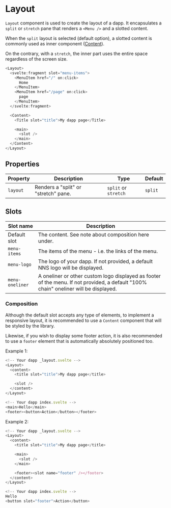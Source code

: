 # Layout

`Layout` component is used to create the layout of a dapp. It encapsulates a `split` or `stretch` pane that renders a `<Menu />` and a slotted content.

When the `split` layout is selected (default option), a slotted content is commonly used as inner component ([Content](/components/content)).

On the contrary, with a `stretch`, the inner part uses the entire space regardless of the screen size.

```javascript
<Layout>
  <svelte:fragment slot="menu-items">
    <MenuItem href="/" on:click>
      Home
    </MenuItem>
    <MenuItem href="/page" on:click>
      page
    </MenuItem>
  </svelte:fragment>

  <Content>
    <Title slot="title">My dapp page</Title>

    <main>
      <slot />
    </main>
  </Content>
</Layout>
```

## Properties

| Property | Description                          | Type                 | Default |
| -------- | ------------------------------------ | -------------------- | ------- |
| `layout` | Renders a "split" or "stretch" pane. | `split` or `stretch` | `split` |

## Slots

| Slot name       | Description                                                                                                                          |
| --------------- | ------------------------------------------------------------------------------------------------------------------------------------ |
| Default slot    | The content. See note about composition here under.                                                                                  |
| `menu-items`    | The items of the menu - i.e. the links of the menu.                                                                                  |
| `menu-logo`     | The logo of your dapp. If not provided, a default NNS logo will be displayed.                                                        |
| `menu-oneliner` | A oneliner or other custom logo displayed as footer of the menu. If not provided, a default "100% chain" oneliner will be displayed. |

### Composition

Although the default slot accepts any type of elements, to implement a responsive layout, it is recommended to use a `Content` component that will be styled by the library.

Likewise, if you wish to display some footer action, it is also recommended to use a `footer` element that is automatically absolutely positioned too.

Example 1:

```javascript
<!-- Your dapp _layout.svelte -->
<Layout>
  <content>
    <title slot="title">My dapp page</title>

    <slot />
  </content>
</Layout>

<!-- Your dapp index.svelte -->
<main>Hello</main>
<footer><button>Action</button></footer>
```

Example 2:

```javascript
<!-- Your dapp _layout.svelte -->
<Layout>
  <content>
    <title slot="title">My dapp page</title>

    <main>
      <slot />
    </main>

    <footer><slot name="footer" /></footer>
  </content>
</Layout>

<!-- Your dapp index.svelte -->
Hello
<button slot="footer">Action</button>
```
